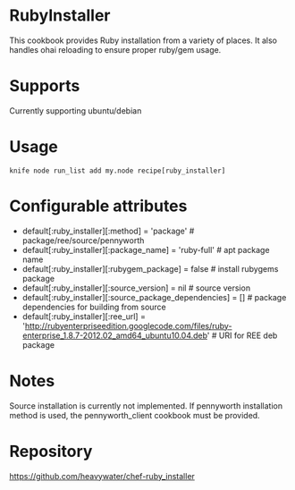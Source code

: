 RubyInstaller
=============

This cookbook provides Ruby installation from a variety of places. It also
handles ohai reloading to ensure proper ruby/gem usage.

Supports
========

Currently supporting ubuntu/debian

Usage
=====

```
knife node run_list add my.node recipe[ruby_installer]
```

Configurable attributes
=======================

* default[:ruby_installer][:method] = 'package' # package/ree/source/pennyworth
* default[:ruby_installer][:package_name] = 'ruby-full' # apt package name
* default[:ruby_installer][:rubygem_package] = false # install rubygems package
* default[:ruby_installer][:source_version] = nil # source version 
* default[:ruby_installer][:source_package_dependencies] = [] # package dependencies for building from source
* default[:ruby_installer][:ree_url] = 'http://rubyenterpriseedition.googlecode.com/files/ruby-enterprise_1.8.7-2012.02_amd64_ubuntu10.04.deb' # URI for REE deb package

Notes
=====

Source installation is currently not implemented. If pennyworth installation
method is used, the pennyworth_client cookbook must be provided.

Repository
==========

https://github.com/heavywater/chef-ruby_installer
